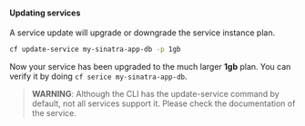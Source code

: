 #### Updating services

A service update will upgrade or downgrade the service instance plan.

```sh
cf update-service my-sinatra-app-db -p 1gb
```

Now your service has been upgraded to the much larger **1gb** plan. You can verify it by doing `cf serice my-sinatra-app-db`.
>**WARNING**: Although the CLI has the update-service command by default, not all services support it. Please check the documentation of the service.
